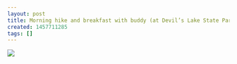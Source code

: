 ```yaml
---
layout: post
title: Morning hike and breakfast with buddy (at Devil’s Lake State Park)
created: 1457711285
tags: []
---
```

![](http://41.media.tumblr.com/23f7e0cd20d44ef339b78a33b4a3ba7a/tumblr_o3vt85mcEg1rsr8w3o1_500.jpg)


